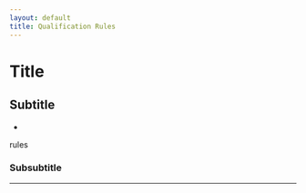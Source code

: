 ```yaml
---
layout: default
title: Qualification Rules
---
```


# Title

## Subtitle

- [](/MDR_Guideline//md_sites/)

rules
### Subsubtitle


---


